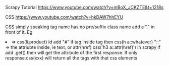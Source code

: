 Scrapy Tutorial
https://www.youtube.com/watch?v=mBoX_JCKZTE&t=1218s

CSS
https://www.youtube.com/watch?v=hkDAW7hhEYU

CSS simply speaking
 tag name has no pre/suffix
 class name add a "." in front of it. Eg <li class="product"> => css(li.product)
 id add "#"
 if tag inside tag then css(h a::whatever)
"::" => the attriubte inside, ie text, or attr(href)
css('h3 a::attr(href)')
in scrapy if add .get() then will get the attribute of the first response. If only response.css(xxx) will return all the tags with that css elements
